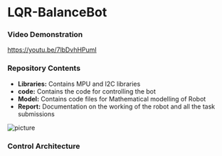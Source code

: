 # LQR-BalanceBot

### Video Demonstration ###
https://youtu.be/7lbDvhHPumI

### Repository Contents ###
- **Libraries:** Contains MPU and I2C libraries
- **code:** Contains the code for controlling the bot
- **Model:** Contains code files for Mathematical modelling of Robot 
- **Report:** Documentation on the working of the robot and all the task submissions

![picture](https://github.com/iamAkshayrao/LQR-BalanceBot/blob/master/Images/BalanceBot.jpg)
### Control Architecture ###

